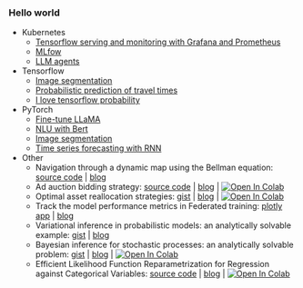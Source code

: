 ### Hello world

- Kubernetes
  - [Tensorflow serving and monitoring with Grafana and Prometheus](https://github.com/ImScientist/tensorflow-serving)
  - [MLfow](https://github.com/ImScientist/mlflow)
  - [LLM agents](https://github.com/ImScientist/agents)
- Tensorflow
  - [Image segmentation](https://github.com/ImScientist/Object-detection-and-classification-tf)
  - [Probabilistic prediction of travel times](https://github.com/ImScientist/probabilistic-forecasting-travel-time)
  - [I love tensorflow probability](https://github.com/ImScientist/ilovetfp)
- PyTorch
  - [Fine-tune LLaMA](https://github.com/ImScientist/llama-finetune-bg)
  - [NLU with Bert](https://github.com/ImScientist/NLU)
  - [Image segmentation](https://github.com/ImScientist/Object-detection-and-classification)
  - [Time series forecasting with RNN](https://github.com/ImScientist/Time-series-prediction-rnn)
- Other
  - Navigation through a dynamic map using the Bellman equation: [source code](https://github.com/ImScientist/Towards-RL) | [blog](https://imscientist.dev/posts/bellmann_eq/)
  - Ad auction bidding strategy: [source code](https://github.com/ImScientist/auction-bidding-strategy) | [blog](https://imscientist.dev/posts/ad_auction_bidding_strategy/) | [![Open In Colab](https://colab.research.google.com/assets/colab-badge.svg)](https://colab.research.google.com/drive/1zTOFtF0H6-n2HPw3FiC3kFpvsr44aFJc?usp=sharing)
  - Optimal asset reallocation strategies: [gist](https://gist.github.com/ImScientist/91f0f2084effd9df97db576c05d4c8f1) | [blog](https://imscientist.dev/posts/asset_reallocation/) | [![Open In Colab](https://colab.research.google.com/assets/colab-badge.svg)](https://colab.research.google.com/drive/1xTyq81cZpvRJt22_xqsxjwHG_20LZbn2?usp=sharing)
  - Track the model performance metrics in Federated training: [plotly app](https://github.com/ImScientist/plotly-web-app) | [blog](https://imscientist.dev/posts/federated_training/)
  - Variational inference in probabilistic models: an analytically solvable example: [gist](https://gist.github.com/ImScientist/88091389e0c91669187bb77ff5a3845b) | [blog](https://imscientist.dev/posts/variational_inference/)
  - Bayesian inference for stochastic processes: an analytically solvable problem: [gist](https://gist.github.com/ImScientist/4807b46a4f796220d102798216a2d7be) | [blog](https://imscientist.dev/posts/stochastic_processes/) | [![Open In Colab](https://colab.research.google.com/assets/colab-badge.svg)](https://colab.research.google.com/drive/1UYKfdcOAzLXVgyPSqsKqpzDhclpog-BF?usp=sharing)
  - Efficient Likelihood Function Reparametrization for Regression against Categorical Variables: [source code](https://github.com/ImScientist/ilovetfp) | [blog](https://imscientist.dev/posts/regression_categorical/) | [![Open In Colab](https://colab.research.google.com/assets/colab-badge.svg)](https://colab.research.google.com/drive/11c8W9Sy3GleRkK7d6xs081Tv3tnYafhf?usp=sharing)

<!--
**ImScientist/ImScientist** is a ✨ _special_ ✨ repository because its `README.md` (this file) appears on your GitHub profile.

Here are some ideas to get you started:

- 🔭 I’m currently working on ...
- 🌱 I’m currently learning ...
- 👯 I’m looking to collaborate on ...
- 🤔 I’m looking for help with ...
- 💬 Ask me about ...
- 📫 How to reach me: ...
- 😄 Pronouns: ...
- ⚡ Fun fact: ...
Look at https://stackedit.io/app for more examples

-->

